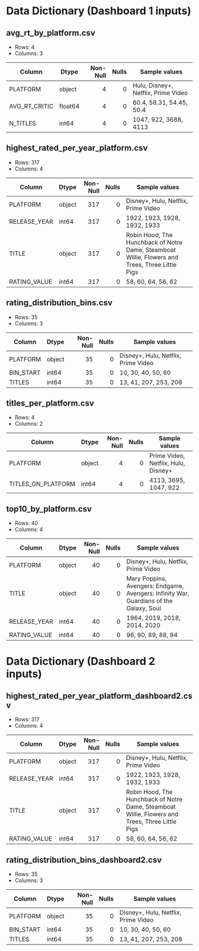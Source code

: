 # Data Dictionary (Dashboard 1 inputs)

## avg_rt_by_platform.csv

- Rows: 4
- Columns: 3

| Column | Dtype | Non-Null | Nulls | Sample values |
|---|---|---:|---:|---|
| PLATFORM | object | 4 | 0 | Hulu, Disney+, Netflix, Prime Video |
| AVG_RT_CRITIC | float64 | 4 | 0 | 60.4, 58.31, 54.45, 50.4 |
| N_TITLES | int64 | 4 | 0 | 1047, 922, 3688, 4113 |

## highest_rated_per_year_platform.csv

- Rows: 317
- Columns: 4

| Column | Dtype | Non-Null | Nulls | Sample values |
|---|---|---:|---:|---|
| PLATFORM | object | 317 | 0 | Disney+, Hulu, Netflix, Prime Video |
| RELEASE_YEAR | int64 | 317 | 0 | 1922, 1923, 1928, 1932, 1933 |
| TITLE | object | 317 | 0 | Robin Hood, The Hunchback of Notre Dame, Steamboat Willie, Flowers and Trees, Three Little Pigs |
| RATING_VALUE | int64 | 317 | 0 | 58, 60, 64, 56, 62 |

## rating_distribution_bins.csv

- Rows: 35
- Columns: 3

| Column | Dtype | Non-Null | Nulls | Sample values |
|---|---|---:|---:|---|
| PLATFORM | object | 35 | 0 | Disney+, Hulu, Netflix, Prime Video |
| BIN_START | int64 | 35 | 0 | 10, 30, 40, 50, 60 |
| TITLES | int64 | 35 | 0 | 13, 41, 207, 253, 208 |

## titles_per_platform.csv

- Rows: 4
- Columns: 2

| Column | Dtype | Non-Null | Nulls | Sample values |
|---|---|---:|---:|---|
| PLATFORM | object | 4 | 0 | Prime Video, Netflix, Hulu, Disney+ |
| TITLES_ON_PLATFORM | int64 | 4 | 0 | 4113, 3695, 1047, 922 |

## top10_by_platform.csv

- Rows: 40
- Columns: 4

| Column | Dtype | Non-Null | Nulls | Sample values |
|---|---|---:|---:|---|
| PLATFORM | object | 40 | 0 | Disney+, Hulu, Netflix, Prime Video |
| TITLE | object | 40 | 0 | Mary Poppins, Avengers: Endgame, Avengers: Infinity War, Guardians of the Galaxy, Soul |
| RELEASE_YEAR | int64 | 40 | 0 | 1964, 2019, 2018, 2014, 2020 |
| RATING_VALUE | int64 | 40 | 0 | 96, 90, 89, 88, 94 |


# Data Dictionary (Dashboard 2 inputs)

## highest_rated_per_year_platform_dashboard2.csv
- Rows: 317
- Columns: 4

| Column | Dtype | Non-Null | Nulls | Sample values |
|---|---|---:|---:|---|
| PLATFORM | object | 317 | 0 | Disney+, Hulu, Netflix, Prime Video |
| RELEASE_YEAR | int64 | 317 | 0 | 1922, 1923, 1928, 1932, 1933 |
| TITLE | object | 317 | 0 | Robin Hood, The Hunchback of Notre Dame, Steamboat Willie, Flowers and Trees, Three Little Pigs |
| RATING_VALUE | int64 | 317 | 0 | 58, 60, 64, 56, 62 |

## rating_distribution_bins_dashboard2.csv
- Rows: 35
- Columns: 3

| Column | Dtype | Non-Null | Nulls | Sample values |
|---|---|---:|---:|---|
| PLATFORM | object | 35 | 0 | Disney+, Hulu, Netflix, Prime Video |
| BIN_START | int64 | 35 | 0 | 10, 30, 40, 50, 60 |
| TITLES | int64 | 35 | 0 | 13, 41, 207, 253, 208 |
